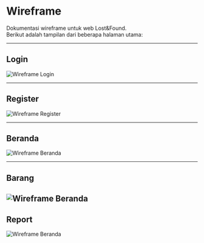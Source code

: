 # Wireframe

Dokumentasi wireframe untuk web Lost&Found.  
Berikut adalah tampilan dari beberapa halaman utama:

---

## Login
![Wireframe Login](./images/login.jpg)

---

## Register
![Wireframe Register](./images/register.jpgg)

---

## Beranda
![Wireframe Beranda](./images/beranda.jpg)

---

## Barang
![Wireframe Beranda](./images/barang.jpg)
---

## Report
![Wireframe Beranda](./images/report.jpg)
